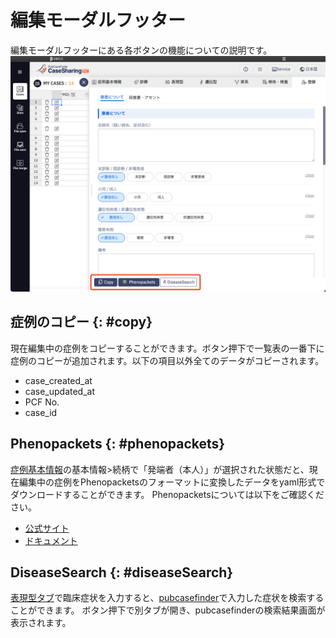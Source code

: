 
# 編集モーダルフッター

編集モーダルフッターにある各ボタンの機能についての説明です。
![modal_footer](../../assets/images/modal_footer.png)


## 症例のコピー {: #copy}

現在編集中の症例をコピーすることができます。ボタン押下で一覧表の一番下に症例のコピーが追加されます。以下の項目以外全てのデータがコピーされます。

- case_created_at
- case_updated_at
- PCF No.
- case_id


## Phenopackets {: #phenopackets}

[症例基本情報](cases/edit/case-basic-information)の基本情報>続柄で「発端者（本人）」が選択された状態だと、現在編集中の症例をPhenopacketsのフォーマットに変換したデータをyaml形式でダウンロードすることができます。
Phenopacketsについては以下をご確認ください。

- [公式サイト](http://phenopackets.org/)
- [ドキュメント](https://phenopacket-schema.readthedocs.io/en/latest/index.html)


## DiseaseSearch {: #diseaseSearch}

[表現型タブ](cases/edit/phenotype)で臨床症状を入力すると、[pubcasefinder](https://pubcasefinder.dbcls.jp/)で入力した症状を検索することができます。
ボタン押下で別タブが開き、pubcasefinderの検索結果画面が表示されます。
